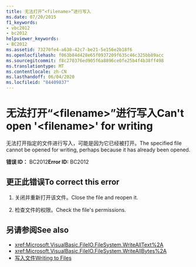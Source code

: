 ```yaml
---
title: 无法打开“<filename>”进行写入
ms.date: 07/20/2015
f1_keywords:
- vbc2012
- bc2012
helpviewer_keywords:
- BC2012
ms.assetid: 73270fe4-a638-42c7-be21-5e156e2b18f6
ms.openlocfilehash: f063b84d428e65f0937209f635c46c325bb89acc
ms.sourcegitcommit: f8c270376ed905f6a8896ce0fe25b4f4b38ff498
ms.translationtype: MT
ms.contentlocale: zh-CN
ms.lasthandoff: 06/04/2020
ms.locfileid: "84409837"
---
```

# <a name="cant-open-filename-for-writing"></a><span data-ttu-id="b2085-102">无法打开“\<filename>”进行写入</span><span class="sxs-lookup"><span data-stu-id="b2085-102">Can't open '\<filename>' for writing</span></span>
<span data-ttu-id="b2085-103">无法打开指定的文件进行写入，可能是因为它已经被打开。</span><span class="sxs-lookup"><span data-stu-id="b2085-103">The specified file cannot be opened for writing, perhaps because it has already been opened.</span></span>  
  
 <span data-ttu-id="b2085-104">**错误 ID：** BC2012</span><span class="sxs-lookup"><span data-stu-id="b2085-104">**Error ID:** BC2012</span></span>  
  
## <a name="to-correct-this-error"></a><span data-ttu-id="b2085-105">更正此错误</span><span class="sxs-lookup"><span data-stu-id="b2085-105">To correct this error</span></span>  
  
1. <span data-ttu-id="b2085-106">关闭并重新打开该文件。</span><span class="sxs-lookup"><span data-stu-id="b2085-106">Close the file and reopen it.</span></span>  
  
2. <span data-ttu-id="b2085-107">检查文件的权限。</span><span class="sxs-lookup"><span data-stu-id="b2085-107">Check the file's permissions.</span></span>  
  
## <a name="see-also"></a><span data-ttu-id="b2085-108">另请参阅</span><span class="sxs-lookup"><span data-stu-id="b2085-108">See also</span></span>

- <xref:Microsoft.VisualBasic.FileIO.FileSystem.WriteAllText%2A>
- <xref:Microsoft.VisualBasic.FileIO.FileSystem.WriteAllBytes%2A>
- [<span data-ttu-id="b2085-109">写入文件</span><span class="sxs-lookup"><span data-stu-id="b2085-109">Writing to Files</span></span>](../../developing-apps/programming/drives-directories-files/writing-to-files.md)
